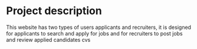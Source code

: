 <h1>Project description</h1>
This website has two types of users applicants and recruiters, it is designed for applicants to search and apply for jobs and for recruiters to post jobs and review applied candidates cvs 

